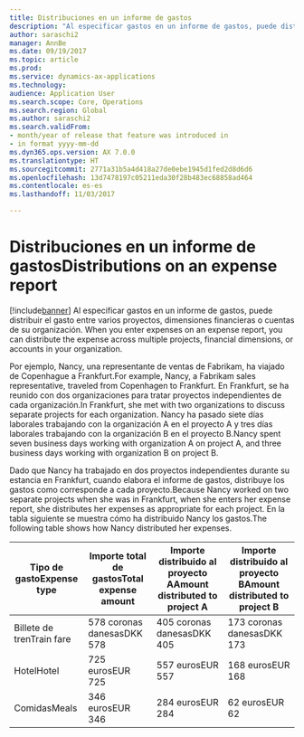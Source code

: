```yaml
---
title: Distribuciones en un informe de gastos
description: "Al especificar gastos en un informe de gastos, puede distribuir el gasto entre varios proyectos, entidades jurídicas o cuentas de su organización."
author: saraschi2
manager: AnnBe
ms.date: 09/19/2017
ms.topic: article
ms.prod: 
ms.service: dynamics-ax-applications
ms.technology: 
audience: Application User
ms.search.scope: Core, Operations
ms.search.region: Global
ms.author: saraschi2
ms.search.validFrom:
- month/year of release that feature was introduced in
- in format yyyy-mm-dd
ms.dyn365.ops.version: AX 7.0.0
ms.translationtype: HT
ms.sourcegitcommit: 2771a31b5a4d418a27de0ebe1945d1fed2d8d6d6
ms.openlocfilehash: 13d7478197c05211eda30f28b483ec68858ad464
ms.contentlocale: es-es
ms.lasthandoff: 11/03/2017

---
```


# <a name="distributions-on-an-expense-report"></a><span data-ttu-id="8b27e-103">Distribuciones en un informe de gastos</span><span class="sxs-lookup"><span data-stu-id="8b27e-103">Distributions on an expense report</span></span>

[!include[banner](../includes/banner.md)]<span data-ttu-id="8b27e-104"> Al especificar gastos en un informe de gastos, puede distribuir el gasto entre varios proyectos, dimensiones financieras o cuentas de su organización.</span><span class="sxs-lookup"><span data-stu-id="8b27e-104"> When you enter expenses on an expense report, you can distribute the expense across multiple projects, financial dimensions, or accounts in your organization.</span></span>

<span data-ttu-id="8b27e-105">Por ejemplo, Nancy, una representante de ventas de Fabrikam, ha viajado de Copenhague a Frankfurt.</span><span class="sxs-lookup"><span data-stu-id="8b27e-105">For example, Nancy, a Fabrikam sales representative, traveled from Copenhagen to Frankfurt.</span></span> <span data-ttu-id="8b27e-106">En Frankfurt, se ha reunido con dos organizaciones para tratar proyectos independientes de cada organización.</span><span class="sxs-lookup"><span data-stu-id="8b27e-106">In Frankfurt, she met with two organizations to discuss separate projects for each organization.</span></span> <span data-ttu-id="8b27e-107">Nancy ha pasado siete días laborales trabajando con la organización A en el proyecto A y tres días laborales trabajando con la organización B en el proyecto B.</span><span class="sxs-lookup"><span data-stu-id="8b27e-107">Nancy spent seven business days working with organization A on project A, and three business days working with organization B on project B.</span></span>

<span data-ttu-id="8b27e-108">Dado que Nancy ha trabajado en dos proyectos independientes durante su estancia en Frankfurt, cuando elabora el informe de gastos, distribuye los gastos como corresponde a cada proyecto.</span><span class="sxs-lookup"><span data-stu-id="8b27e-108">Because Nancy worked on two separate projects when she was in Frankfurt, when she enters her expense report, she distributes her expenses as appropriate for each project.</span></span> <span data-ttu-id="8b27e-109">En la tabla siguiente se muestra cómo ha distribuido Nancy los gastos.</span><span class="sxs-lookup"><span data-stu-id="8b27e-109">The following table shows how Nancy distributed her expenses.</span></span>

| <span data-ttu-id="8b27e-110">**Tipo de gasto**</span><span class="sxs-lookup"><span data-stu-id="8b27e-110">**Expense type**</span></span> | <span data-ttu-id="8b27e-111">**Importe total de gastos**</span><span class="sxs-lookup"><span data-stu-id="8b27e-111">**Total expense amount**</span></span> | <span data-ttu-id="8b27e-112">**Importe distribuido al proyecto A**</span><span class="sxs-lookup"><span data-stu-id="8b27e-112">**Amount distributed to project A**</span></span> | <span data-ttu-id="8b27e-113">**Importe distribuido al proyecto B**</span><span class="sxs-lookup"><span data-stu-id="8b27e-113">**Amount distributed to project B**</span></span> |
|------------------|--------------------------|-------------------------------------|-------------------------------------|
| <span data-ttu-id="8b27e-114">Billete de tren</span><span class="sxs-lookup"><span data-stu-id="8b27e-114">Train fare</span></span>       | <span data-ttu-id="8b27e-115">578 coronas danesas</span><span class="sxs-lookup"><span data-stu-id="8b27e-115">DKK 578</span></span>                  | <span data-ttu-id="8b27e-116">405 coronas danesas</span><span class="sxs-lookup"><span data-stu-id="8b27e-116">DKK 405</span></span>                             | <span data-ttu-id="8b27e-117">173 coronas danesas</span><span class="sxs-lookup"><span data-stu-id="8b27e-117">DKK 173</span></span>                             |
| <span data-ttu-id="8b27e-118">Hotel</span><span class="sxs-lookup"><span data-stu-id="8b27e-118">Hotel</span></span>            | <span data-ttu-id="8b27e-119">725 euros</span><span class="sxs-lookup"><span data-stu-id="8b27e-119">EUR 725</span></span>                  | <span data-ttu-id="8b27e-120">557 euros</span><span class="sxs-lookup"><span data-stu-id="8b27e-120">EUR 557</span></span>                             | <span data-ttu-id="8b27e-121">168 euros</span><span class="sxs-lookup"><span data-stu-id="8b27e-121">EUR 168</span></span>                             |
| <span data-ttu-id="8b27e-122">Comidas</span><span class="sxs-lookup"><span data-stu-id="8b27e-122">Meals</span></span>            | <span data-ttu-id="8b27e-123">346 euros</span><span class="sxs-lookup"><span data-stu-id="8b27e-123">EUR 346</span></span>                  | <span data-ttu-id="8b27e-124">284 euros</span><span class="sxs-lookup"><span data-stu-id="8b27e-124">EUR 284</span></span>                             | <span data-ttu-id="8b27e-125">62 euros</span><span class="sxs-lookup"><span data-stu-id="8b27e-125">EUR 62</span></span>                              |

